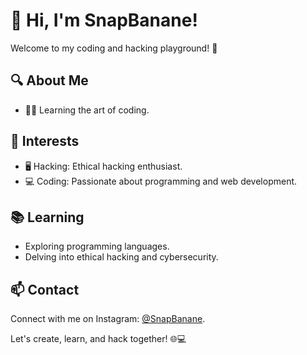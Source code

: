 # 👋 Hi, I'm SnapBanane!

Welcome to my coding and hacking playground! 🚀

## 🔍 About Me

- 👨‍💻 Learning the art of coding.

## 🚀 Interests

- 🖥️ Hacking: Ethical hacking enthusiast.
- 💻 Coding: Passionate about programming and web development.

## 📚 Learning

- Exploring programming languages.
- Delving into ethical hacking and cybersecurity.

## 📫 Contact

Connect with me on Instagram: [@SnapBanane](https://www.instagram.com/Juliusmitg).

Let's create, learn, and hack together! 🌐💻


